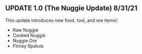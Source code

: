 ## UPDATE 1.0 (The Nuggie Update) 8/31/21

This update introduces new food, tool, and ore items!:
- Raw Nuggie
- Cooked Nuggie
- Nuggie Ore
- Flimsy Spatula


# 